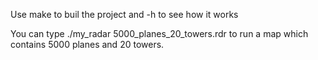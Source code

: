 Use make to buil the project and -h to see how it works

You can type ./my_radar 5000_planes_20_towers.rdr to run a map which contains 5000 planes and 20 towers.
